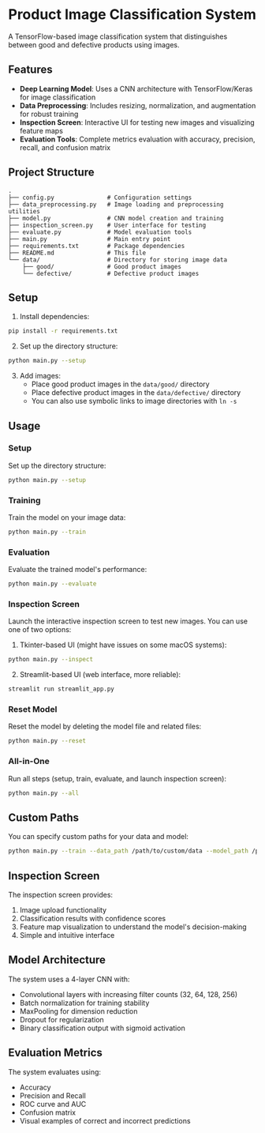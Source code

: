 # Product Image Classification System

A TensorFlow-based image classification system that distinguishes between good and defective products using images.

## Features

- **Deep Learning Model**: Uses a CNN architecture with TensorFlow/Keras for image classification
- **Data Preprocessing**: Includes resizing, normalization, and augmentation for robust training
- **Inspection Screen**: Interactive UI for testing new images and visualizing feature maps
- **Evaluation Tools**: Complete metrics evaluation with accuracy, precision, recall, and confusion matrix

## Project Structure

```
.
├── config.py               # Configuration settings
├── data_preprocessing.py   # Image loading and preprocessing utilities
├── model.py                # CNN model creation and training
├── inspection_screen.py    # User interface for testing
├── evaluate.py             # Model evaluation tools
├── main.py                 # Main entry point
├── requirements.txt        # Package dependencies
├── README.md               # This file
└── data/                   # Directory for storing image data
    ├── good/               # Good product images
    └── defective/          # Defective product images
```

## Setup

1. Install dependencies:

```bash
pip install -r requirements.txt
```

2. Set up the directory structure:

```bash
python main.py --setup
```

3. Add images:
   - Place good product images in the `data/good/` directory
   - Place defective product images in the `data/defective/` directory
   - You can also use symbolic links to image directories with `ln -s`

## Usage

### Setup

Set up the directory structure:

```bash
python main.py --setup
```

### Training

Train the model on your image data:

```bash
python main.py --train
```

### Evaluation

Evaluate the trained model's performance:

```bash
python main.py --evaluate
```

### Inspection Screen

Launch the interactive inspection screen to test new images. You can use one of two options:

1. Tkinter-based UI (might have issues on some macOS systems):
```bash
python main.py --inspect
```

2. Streamlit-based UI (web interface, more reliable):
```bash
streamlit run streamlit_app.py
```

### Reset Model

Reset the model by deleting the model file and related files:

```bash
python main.py --reset
```

### All-in-One

Run all steps (setup, train, evaluate, and launch inspection screen):

```bash
python main.py --all
```

## Custom Paths

You can specify custom paths for your data and model:

```bash
python main.py --train --data_path /path/to/custom/data --model_path /path/to/save/model.h5
```

## Inspection Screen

The inspection screen provides:

1. Image upload functionality
2. Classification results with confidence scores
3. Feature map visualization to understand the model's decision-making
4. Simple and intuitive interface

## Model Architecture

The system uses a 4-layer CNN with:
- Convolutional layers with increasing filter counts (32, 64, 128, 256)
- Batch normalization for training stability
- MaxPooling for dimension reduction
- Dropout for regularization
- Binary classification output with sigmoid activation

## Evaluation Metrics

The system evaluates using:
- Accuracy
- Precision and Recall
- ROC curve and AUC
- Confusion matrix
- Visual examples of correct and incorrect predictions